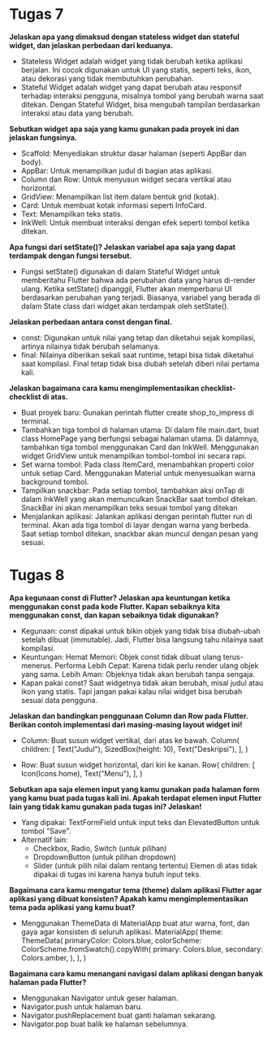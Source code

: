 # Tugas 7

**Jelaskan apa yang dimaksud dengan stateless widget dan stateful widget, dan jelaskan perbedaan dari keduanya.**
- Stateless Widget adalah widget yang tidak berubah ketika aplikasi berjalan. Ini cocok digunakan untuk UI yang statis, seperti teks, ikon, atau dekorasi yang tidak membutuhkan perubahan.
- Stateful Widget adalah widget yang dapat berubah atau responsif terhadap interaksi pengguna, misalnya tombol yang berubah warna saat ditekan. Dengan Stateful Widget, bisa mengubah tampilan berdasarkan interaksi atau data yang berubah.

**Sebutkan widget apa saja yang kamu gunakan pada proyek ini dan jelaskan fungsinya.**
- Scaffold: Menyediakan struktur dasar halaman (seperti AppBar dan body).
- AppBar: Untuk menampilkan judul di bagian atas aplikasi.
- Column dan Row: Untuk menyusun widget secara vertikal atau horizontal.
- GridView: Menampilkan list item dalam bentuk grid (kotak).
- Card: Untuk membuat kotak informasi seperti InfoCard.
- Text: Menampilkan teks statis.
- InkWell: Untuk membuat interaksi dengan efek seperti tombol ketika ditekan.

**Apa fungsi dari setState()? Jelaskan variabel apa saja yang dapat terdampak dengan fungsi tersebut.**
- Fungsi setState() digunakan di dalam Stateful Widget untuk memberitahu Flutter bahwa ada perubahan data yang harus di-render ulang. Ketika setState() dipanggil, Flutter akan memperbarui UI berdasarkan perubahan yang terjadi. Biasanya, variabel yang berada di dalam State class dari widget akan terdampak oleh setState().

**Jelaskan perbedaan antara const dengan final.**
- const: Digunakan untuk nilai yang tetap dan diketahui sejak kompilasi, artinya nilainya tidak berubah selamanya.
- final: Nilainya diberikan sekali saat runtime, tetapi bisa tidak diketahui saat kompilasi. Final tetap tidak bisa diubah setelah diberi nilai pertama kali.

**Jelaskan bagaimana cara kamu mengimplementasikan checklist-checklist di atas.**
- Buat proyek baru: Gunakan perintah flutter create shop_to_impress di terminal.
- Tambahkan tiga tombol di halaman utama: Di dalam file main.dart, buat class HomePage yang berfungsi sebagai halaman utama. Di dalamnya, tambahkan tiga tombol menggunakan Card dan InkWell. Menggunakan widget GridView untuk menampilkan tombol-tombol ini secara rapi.
- Set warna tombol: Pada class ItemCard, menambahkan properti color untuk setiap Card. Menggunakan Material untuk menyesuaikan warna background tombol.
- Tampilkan snackbar: Pada setiap tombol, tambahkan aksi onTap di dalam InkWell yang akan memunculkan SnackBar saat tombol ditekan. SnackBar ini akan menampilkan teks sesuai tombol yang ditekan
- Menjalankan aplikasi: Jalankan aplikasi dengan perintah flutter run di terminal. Akan ada tiga tombol di layar dengan warna yang berbeda. Saat setiap tombol ditekan, snackbar akan muncul dengan pesan yang sesuai.

# Tugas 8
**Apa kegunaan const di Flutter? Jelaskan apa keuntungan ketika menggunakan const pada kode Flutter. Kapan sebaiknya kita menggunakan const, dan kapan sebaiknya tidak digunakan?**
- Kegunaan: const dipakai untuk bikin objek yang tidak bisa diubah-ubah setelah dibuat (immutable). Jadi, Flutter bisa langsung tahu nilainya saat kompilasi.
- Keuntungan:
    Hemat Memori: Objek const tidak dibuat ulang terus-menerus.
    Performa Lebih Cepat: Karena tidak perlu render ulang objek yang sama.
    Lebih Aman: Objeknya tidak akan berubah tanpa sengaja.
- Kapan pakai const? Saat widgetnya tidak akan berubah, misal judul atau ikon yang statis. Tapi jangan pakai kalau nilai widget bisa berubah sesuai data pengguna.

**Jelaskan dan bandingkan penggunaan Column dan Row pada Flutter. Berikan contoh implementasi dari masing-masing layout widget ini!**
- Column: Buat susun widget vertikal, dari atas ke bawah.
    Column(
        children: [
            Text("Judul"),
            SizedBox(height: 10),
            Text("Deskripsi"),
        ],
    )

- Row: Buat susun widget horizontal, dari kiri ke kanan.
    Row(
        children: [
            Icon(Icons.home),
            Text("Menu"),
        ],
    )

**Sebutkan apa saja elemen input yang kamu gunakan pada halaman form yang kamu buat pada tugas kali ini. Apakah terdapat elemen input Flutter lain yang tidak kamu gunakan pada tugas ini? Jelaskan!**
- Yang dipakai: TextFormField untuk input teks dan ElevatedButton untuk tombol "Save".
- Alternatif lain:
    - Checkbox, Radio, Switch (untuk pilihan)
    - DropdownButton (untuk pilihan dropdown)
    - Slider (untuk pilih nilai dalam rentang tertentu)
    Elemen di atas tidak dipakai di tugas ini karena hanya butuh input teks.

**Bagaimana cara kamu mengatur tema (theme) dalam aplikasi Flutter agar aplikasi yang dibuat konsisten? Apakah kamu mengimplementasikan tema pada aplikasi yang kamu buat?**
- Menggunakan ThemeData di MaterialApp buat atur warna, font, dan gaya agar konsisten di seluruh aplikasi.
        MaterialApp(
            theme: ThemeData(
                primaryColor: Colors.blue,
                colorScheme: ColorScheme.fromSwatch().copyWith(
                primary: Colors.blue,
                secondary: Colors.amber,
                ),
            ),
        )

**Bagaimana cara kamu menangani navigasi dalam aplikasi dengan banyak halaman pada Flutter?**
- Menggunakan Navigator untuk geser halaman. 
- Navigator.push untuk halaman baru.
- Navigator.pushReplacement buat ganti halaman sekarang.
- Navigator.pop buat balik ke halaman sebelumnya.